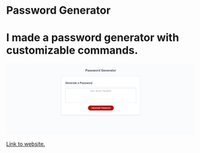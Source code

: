 # Password Generator
# I made a password generator with customizable commands.

<img src= "/Develop/assets/image.png" alt = "screenshot of website">

<a href = "https://cooperrc1.github.io/Week-3-Challenge/" rel="nofollow"> Link to website.


